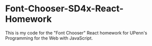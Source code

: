 # Font-Chooser-SD4x-React-Homework
This is my code for the "Font Chooser" React homework for UPenn's Programming for the Web with JavaScript.
